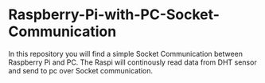 # Raspberry-Pi-with-PC-Socket-Communication
In this repository you will find a simple Socket Communication between Raspberry Pi and PC. The Raspi will continously read data from DHT sensor and send to pc over Socket communication.
